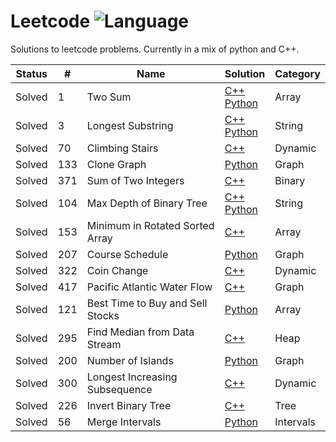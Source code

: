 # Leetcode ![Language](https://img.shields.io/badge/language-Python%20%2F%20C++%2011-orange.svg)

Solutions to leetcode problems.  Currently in a mix of python and C++.

| Status | #    | Name                | Solution                                                     | Category |
| ------ | ---- | ------------------- | ------------------------------------------------------------ | -------- |
| Solved | 1    | Two Sum             | [C++](./1-two-sum/solution.py)<br />[Python](./1-two-sum/solution.cpp) | Array    |
| Solved | 3    | Longest Substring   | [C++](./3-longest-substr-without-repeating/solution.cpp)<br />[Python](./3-longest-substr-without-repeating/solution.py) | String   |
| Solved | 70   | Climbing Stairs     | [C++](./70-climbing-stairs/solution.cpp)                      | Dynamic  |
| Solved | 133  | Clone Graph         | [Python](./133-clone-graph/solution.py)                     | Graph    |
| Solved | 371  | Sum of Two Integers | [C++](./371-sum-two-integers/solution.cpp)                    | Binary   |
| Solved | 104  | Max Depth of Binary Tree   | [C++](./104-max-depth-binary-tree/solution.cpp)<br />[Python](./104-max-depth-binary-tree/solution.py) | String   |
| Solved | 153  | Minimum in Rotated Sorted Array | [C++](./153-minimum-rotated-sorted-array/solution.cpp)                    | Array   |
| Solved | 207  | Course Schedule | [Python](./207-course-schedule/solution.py)                    | Graph   |
| Solved | 322  | Coin Change | [C++](./322-coin-change/solution.cpp)                    | Dynamic   |
| Solved | 417  | Pacific Atlantic Water Flow | [C++](./417-pacific-atlantic-water-flow/solution.cpp)  | Graph   |
| Solved | 121  | Best Time to Buy and Sell Stocks | [Python](./121-best-time-buy-sell-stock/solution.py) | Array |
| Solved | 295  | Find Median from Data Stream | [C++](./295-median-from-data-stream/solution.cpp) | Heap |
| Solved | 200  | Number of Islands | [Python](./200-number-of-islands/solution.py) | Graph |
| Solved | 300  | Longest Increasing Subsequence | [C++](./300-longest-increasing-subseq/solution.cpp) | Dynamic |
| Solved | 226  | Invert Binary Tree | [C++](./226-invert-binary-tree/solution.cpp) | Tree |
| Solved | 56  | Merge Intervals | [Python](./56-merge-intervals/solution.py) | Intervals |